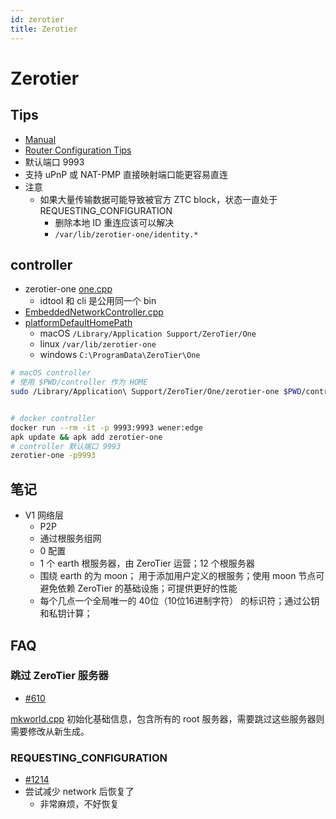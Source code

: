 ```yaml
---
id: zerotier
title: Zerotier
---
```


# Zerotier
## Tips
* [Manual](https://www.zerotier.com/manual)
* [Router Configuration Tips](https://zerotier.atlassian.net/wiki/spaces/SD/pages/6815768/Router+Configuration+Tips)
* 默认端口 9993
* 支持 uPnP 或 NAT-PMP 直接映射端口能更容易直连
* 注意
  * 如果大量传输数据可能导致被官方 ZTC block，状态一直处于 REQUESTING_CONFIGURATION
    * 删除本地 ID 重连应该可以解决
    * `/var/lib/zerotier-one/identity.*`

## controller
* zerotier-one [one.cpp](https://github.com/zerotier/ZeroTierOne/blob/master/one.cpp)
  * idtool 和 cli 是公用同一个 bin
* [EmbeddedNetworkController.cpp](https://github.com/zerotier/ZeroTierOne/blob/master/controller/EmbeddedNetworkController.cpp)
* [platformDefaultHomePath](https://github.com/zerotier/ZeroTierOne/blob/db813db7e875c257e42c41ab8091c3df1e9300a5/osdep/OSUtils.cpp#L382)
  * macOS `/Library/Application Support/ZeroTier/One`
  * linux `/var/lib/zerotier-one`
  * windows `C:\ProgramData\ZeroTier\One`

```bash
# macOS controller
# 使用 $PWD/controller 作为 HOME
sudo /Library/Application\ Support/ZeroTier/One/zerotier-one $PWD/controller


# docker controller
docker run --rm -it -p 9993:9993 wener:edge
apk update && apk add zerotier-one
# controller 默认端口 9993
zerotier-one -p9993
```

## 笔记
* V1 网络层
    * P2P
    * 通过根服务组网
    * 0 配置
    * 1 个 earth 根服务器，由 ZeroTier 运营；12 个根服务器
    * 围绕 earth 的为 moon； 用于添加用户定义的根服务；使用 moon 节点可避免依赖 ZeroTier 的基础设施；可提供更好的性能
    * 每个几点一个全局唯一的 40位（10位16进制字符） 的标识符；通过公钥和私钥计算；

## FAQ

### 跳过 ZeroTier 服务器
* [#610](https://github.com/zerotier/ZeroTierOne/issues/610)


[mkworld.cpp](https://github.com/zerotier/ZeroTierOne/blob/master/attic/world/mkworld.cpp) 初始化基础信息，包含所有的 root 服务器，需要跳过这些服务器则需要修改从新生成。

### REQUESTING_CONFIGURATION
* [#1214](https://github.com/zerotier/ZeroTierOne/issues/1214)
* 尝试减少 network 后恢复了
  * 非常麻烦，不好恢复
